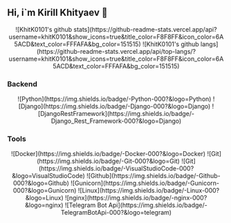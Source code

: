 ## Hi, i`m Kirill Khityaev 👋
<div id="stat" align="center">
  ![KhitK0101's github stats](https://github-readme-stats.vercel.app/api?username=khitK0101&show_icons=true&title_color=F8F8FF&icon_color=6A5ACD&text_color=FFFAFA&bg_color=151515)
  ![KhitK0101's github langs](https://github-readme-stats.vercel.app/api/top-langs/?username=khitK0101&show_icons=true&title_color=F8F8FF&icon_color=6A5ACD&text_color=FFFAFA&bg_color=151515)
</div>

### Backend
<div id="stat" align="center">
  ![Python](https://img.shields.io/badge/-Python-000?&logo=Python)
  ![Django](https://img.shields.io/badge/-Django-000?&logo=Django)
  ![DjangoRestFramework](https://img.shields.io/badge/-Django_Rest_Framework-000?&logo=Django)
</div>

### Tools
<div id="stat" align="center">
  ![Docker](https://img.shields.io/badge/-Docker-000?&logo=Docker)
  ![Git](https://img.shields.io/badge/-Git-000?&logo=Git)
  ![Git](https://img.shields.io/badge/-VisualStudioCode-000?&logo=VisualStudioCode)
  ![Github](https://img.shields.io/badge/-Github-000?&logo=Github)
  ![Gunicorn](https://img.shields.io/badge/-Gunicorn-000?&logo=Gunicorn)
  ![Linux](https://img.shields.io/badge/-Linux-000?&logo=Linux)
  ![nginx](https://img.shields.io/badge/-nginx-000?&logo=nginx)
  <!-- ![Postman](https://img.shields.io/badge/-Postman-000?&logo=Postman) -->
  ![Telegram Bot Api](https://img.shields.io/badge/-TelegramBotApi-000?&logo=telegram)
<!--  ![Vim](https://img.shields.io/badge/-Vim-000?&logo=Vim) -->
</div>

<!--
Here are some ideas to get you started:

- 🔭 I’m currently working on ...
- 🌱 I’m currently learning ...
- 👯 I’m looking to collaborate on ...
- 🤔 I’m looking for help with ...
- 💬 Ask me about ...
- 📫 How to reach me: ...
- 😄 Pronouns: ...
- ⚡ Fun fact: ...
-->

